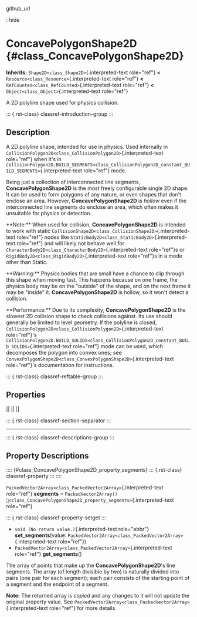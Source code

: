 github_url

:   hide

# ConcavePolygonShape2D {#class_ConcavePolygonShape2D}

**Inherits:** `Shape2D<class_Shape2D>`{.interpreted-text role="ref"}
**\<** `Resource<class_Resource>`{.interpreted-text role="ref"} **\<**
`RefCounted<class_RefCounted>`{.interpreted-text role="ref"} **\<**
`Object<class_Object>`{.interpreted-text role="ref"}

A 2D polyline shape used for physics collision.

::: {.rst-class}
classref-introduction-group
:::

## Description

A 2D polyline shape, intended for use in physics. Used internally in
`CollisionPolygon2D<class_CollisionPolygon2D>`{.interpreted-text
role="ref"} when it\'s in
`CollisionPolygon2D.BUILD_SEGMENTS<class_CollisionPolygon2D_constant_BUILD_SEGMENTS>`{.interpreted-text
role="ref"} mode.

Being just a collection of interconnected line segments,
**ConcavePolygonShape2D** is the most freely configurable single 2D
shape. It can be used to form polygons of any nature, or even shapes
that don\'t enclose an area. However, **ConcavePolygonShape2D** is
*hollow* even if the interconnected line segments do enclose an area,
which often makes it unsuitable for physics or detection.

\*\*Note:\*\* When used for collision, **ConcavePolygonShape2D** is
intended to work with static
`CollisionShape2D<class_CollisionShape2D>`{.interpreted-text role="ref"}
nodes like `StaticBody2D<class_StaticBody2D>`{.interpreted-text
role="ref"} and will likely not behave well for
`CharacterBody2D<class_CharacterBody2D>`{.interpreted-text role="ref"}s
or `RigidBody2D<class_RigidBody2D>`{.interpreted-text role="ref"}s in a
mode other than Static.

\*\*Warning:\*\* Physics bodies that are small have a chance to clip
through this shape when moving fast. This happens because on one frame,
the physics body may be on the \"outside\" of the shape, and on the next
frame it may be \"inside\" it. **ConcavePolygonShape2D** is hollow, so
it won\'t detect a collision.

\*\*Performance:\*\* Due to its complexity, **ConcavePolygonShape2D** is
the slowest 2D collision shape to check collisions against. Its use
should generally be limited to level geometry. If the polyline is
closed, `CollisionPolygon2D<class_CollisionPolygon2D>`{.interpreted-text
role="ref"}\'s
`CollisionPolygon2D.BUILD_SOLIDS<class_CollisionPolygon2D_constant_BUILD_SOLIDS>`{.interpreted-text
role="ref"} mode can be used, which decomposes the polygon into convex
ones; see
`ConvexPolygonShape2D<class_ConvexPolygonShape2D>`{.interpreted-text
role="ref"}\'s documentation for instructions.

::: {.rst-class}
classref-reftable-group
:::

## Properties

||
||
||

::: {.rst-class}
classref-section-separator
:::

------------------------------------------------------------------------

::: {.rst-class}
classref-descriptions-group
:::

## Property Descriptions

:::: {#class_ConcavePolygonShape2D_property_segments}
::: {.rst-class}
classref-property
:::
::::

`PackedVector2Array<class_PackedVector2Array>`{.interpreted-text
role="ref"} **segments** = `PackedVector2Array()`
`🔗<class_ConcavePolygonShape2D_property_segments>`{.interpreted-text
role="ref"}

::: {.rst-class}
classref-property-setget
:::

- `void (No return value.)`{.interpreted-text role="abbr"}
  **set_segments**(value:
  `PackedVector2Array<class_PackedVector2Array>`{.interpreted-text
  role="ref"})
- `PackedVector2Array<class_PackedVector2Array>`{.interpreted-text
  role="ref"} **get_segments**()

The array of points that make up the **ConcavePolygonShape2D**\'s line
segments. The array (of length divisible by two) is naturally divided
into pairs (one pair for each segment); each pair consists of the
starting point of a segment and the endpoint of a segment.

**Note:** The returned array is *copied* and any changes to it will not
update the original property value. See
`PackedVector2Array<class_PackedVector2Array>`{.interpreted-text
role="ref"} for more details.
